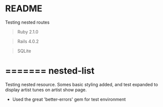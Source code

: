  README
================

Testing nested routes

> Ruby 2.1.0

> Rails 4.0.2

> SQLite

=======
nested-list
===========

Testing nested resource. Somes basic styling added, 
and test expanded to display artist tunes on artist show page.

*  Used the great 'better-errors' gem for test environment
